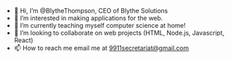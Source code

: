 - 👋 Hi, I’m @BlytheThompson, CEO of Blythe Solutions
- 👀 I’m interested in making applications for the web.
- 🌱 I’m currently teaching myself computer science at home!
- 💞️ I’m looking to collaborate on web projects (HTML, Node.js, Javascript, React)
- 📫 How to reach me email me at 9911secretariat@gmail.com

<!---
BlytheThompson/BlytheThompson is a ✨ special ✨ repository because its `README.md` (this file) appears on your GitHub profile.
You can click the Preview link to take a look at your changes.
--->

